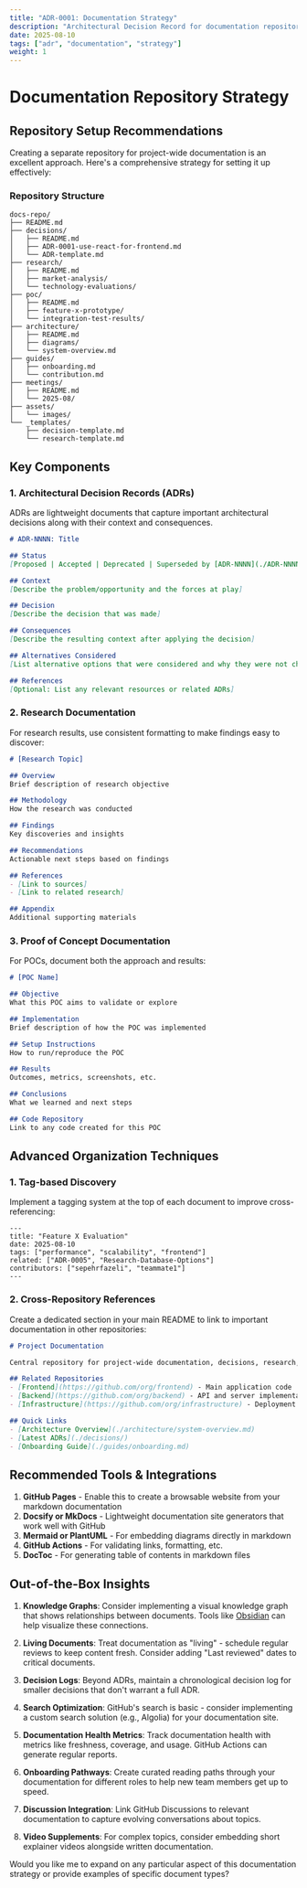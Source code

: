 ```yaml
---
title: "ADR-0001: Documentation Strategy"
description: "Architectural Decision Record for documentation repository strategy"
date: 2025-08-10
tags: ["adr", "documentation", "strategy"]
weight: 1
---
```


# Documentation Repository Strategy

## Repository Setup Recommendations

Creating a separate repository for project-wide documentation is an excellent approach. Here's a comprehensive strategy for setting it up effectively:

### Repository Structure

```
docs-repo/
├── README.md
├── decisions/
│   ├── README.md
│   ├── ADR-0001-use-react-for-frontend.md
│   └── ADR-template.md
├── research/
│   ├── README.md
│   ├── market-analysis/
│   └── technology-evaluations/
├── poc/
│   ├── README.md
│   ├── feature-x-prototype/
│   └── integration-test-results/
├── architecture/
│   ├── README.md
│   ├── diagrams/
│   └── system-overview.md
├── guides/
│   ├── onboarding.md
│   └── contribution.md
├── meetings/
│   ├── README.md
│   └── 2025-08/
├── assets/
│   └── images/
└── _templates/
    ├── decision-template.md
    └── research-template.md
```

## Key Components

### 1. Architectural Decision Records (ADRs)

ADRs are lightweight documents that capture important architectural decisions along with their context and consequences.

````markdown name=decisions/ADR-template.md
# ADR-NNNN: Title

## Status
[Proposed | Accepted | Deprecated | Superseded by [ADR-NNNN](./ADR-NNNN.md)]

## Context
[Describe the problem/opportunity and the forces at play]

## Decision
[Describe the decision that was made]

## Consequences
[Describe the resulting context after applying the decision]

## Alternatives Considered
[List alternative options that were considered and why they were not chosen]

## References
[Optional: List any relevant resources or related ADRs]
````

### 2. Research Documentation

For research results, use consistent formatting to make findings easy to discover:

````markdown name=_templates/research-template.md
# [Research Topic]

## Overview
Brief description of research objective

## Methodology
How the research was conducted

## Findings
Key discoveries and insights

## Recommendations
Actionable next steps based on findings

## References
- [Link to sources]
- [Link to related research]

## Appendix
Additional supporting materials
````

### 3. Proof of Concept Documentation

For POCs, document both the approach and results:

````markdown name=_templates/poc-template.md
# [POC Name]

## Objective
What this POC aims to validate or explore

## Implementation
Brief description of how the POC was implemented

## Setup Instructions
How to run/reproduce the POC

## Results
Outcomes, metrics, screenshots, etc.

## Conclusions
What we learned and next steps

## Code Repository
Link to any code created for this POC
````

## Advanced Organization Techniques

### 1. Tag-based Discovery

Implement a tagging system at the top of each document to improve cross-referencing:

```
---
title: "Feature X Evaluation"
date: 2025-08-10
tags: ["performance", "scalability", "frontend"]
related: ["ADR-0005", "Research-Database-Options"]
contributors: ["sepehrfazeli", "teammate1"]
---
```

### 2. Cross-Repository References

Create a dedicated section in your main README to link to important documentation in other repositories:

````markdown name=README.md
# Project Documentation

Central repository for project-wide documentation, decisions, research, and more.

## Related Repositories
- [Frontend](https://github.com/org/frontend) - Main application code
- [Backend](https://github.com/org/backend) - API and server implementation
- [Infrastructure](https://github.com/org/infrastructure) - Deployment and DevOps

## Quick Links
- [Architecture Overview](./architecture/system-overview.md)
- [Latest ADRs](./decisions/)
- [Onboarding Guide](./guides/onboarding.md)
````

## Recommended Tools & Integrations

1. **GitHub Pages** - Enable this to create a browsable website from your markdown documentation
2. **Docsify or MkDocs** - Lightweight documentation site generators that work well with GitHub
3. **Mermaid or PlantUML** - For embedding diagrams directly in markdown
4. **GitHub Actions** - For validating links, formatting, etc.
5. **DocToc** - For generating table of contents in markdown files

## Out-of-the-Box Insights

1. **Knowledge Graphs**: Consider implementing a visual knowledge graph that shows relationships between documents. Tools like [Obsidian](https://obsidian.md/) can help visualize these connections.

2. **Living Documents**: Treat documentation as "living" - schedule regular reviews to keep content fresh. Consider adding "Last reviewed" dates to critical documents.

3. **Decision Logs**: Beyond ADRs, maintain a chronological decision log for smaller decisions that don't warrant a full ADR.

4. **Search Optimization**: GitHub's search is basic - consider implementing a custom search solution (e.g., Algolia) for your documentation site.

5. **Documentation Health Metrics**: Track documentation health with metrics like freshness, coverage, and usage. GitHub Actions can generate regular reports.

6. **Onboarding Pathways**: Create curated reading paths through your documentation for different roles to help new team members get up to speed.

7. **Discussion Integration**: Link GitHub Discussions to relevant documentation to capture evolving conversations about topics.

8. **Video Supplements**: For complex topics, consider embedding short explainer videos alongside written documentation.

Would you like me to expand on any particular aspect of this documentation strategy or provide examples of specific document types?